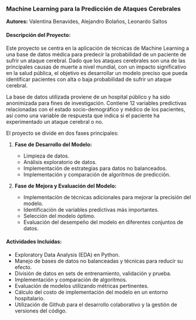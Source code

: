 ### Machine Learning para la Predicción de Ataques Cerebrales

**Autores:** Valentina Benavides, Alejandro Bolaños, Leonardo Saltos

#### Descripción del Proyecto:
Este proyecto se centra en la aplicación de técnicas de Machine Learning a una base de datos médica para predecir la probabilidad de un paciente de sufrir un ataque cerebral. Dado que los ataques cerebrales son una de las principales causas de muerte a nivel mundial, con un impacto significativo en la salud pública, el objetivo es desarrollar un modelo preciso que pueda identificar pacientes con alta o baja probabilidad de sufrir un ataque cerebral.

La base de datos utilizada proviene de un hospital público y ha sido anonimizada para fines de investigación. Contiene 12 variables predictivas relacionadas con el estado socio-demográfico y médico de los pacientes, así como una variable de respuesta que indica si el paciente ha experimentado un ataque cerebral o no.

El proyecto se divide en dos fases principales:
1. **Fase de Desarrollo del Modelo:**
   - Limpieza de datos.
   - Análisis exploratorio de datos.
   - Implementación de estrategias para datos no balanceados.
   - Implementación y comparación de algoritmos de predicción.

2. **Fase de Mejora y Evaluación del Modelo:**
   - Implementación de técnicas adicionales para mejorar la precisión del modelo.
   - Identificación de variables predictivas más importantes.
   - Selección del modelo óptimo.
   - Evaluación del desempeño del modelo en diferentes conjuntos de datos.

#### Actividades Incluidas:
- Exploratory Data Analysis (EDA) en Python.
- Manejo de bases de datos no balanceadas y técnicas para reducir su efecto.
- División de datos en sets de entrenamiento, validación y prueba.
- Implementación y comparación de algoritmos.
- Evaluación de modelos utilizando métricas pertinentes.
- Cálculo del costo de implementación del modelo en un entorno hospitalario.
- Utilización de Github para el desarrollo colaborativo y la gestión de versiones del código.
